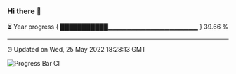 ### Hi there 👋

⏳ Year progress { ███████████▁▁▁▁▁▁▁▁▁▁▁▁▁▁▁▁▁▁▁ } 39.66 %

---

⏰ Updated on Wed, 25 May 2022 18:28:13 GMT

![Progress Bar CI](https://github.com/ZhaoGui/ZhaoGui/workflows/Progress%20Bar%20CI/badge.svg)
